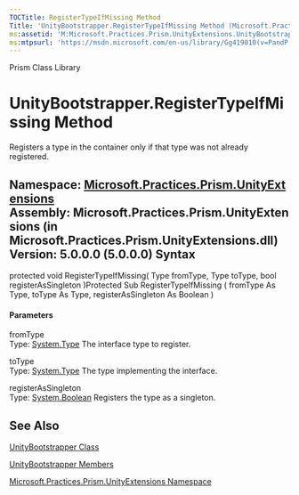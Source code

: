 ```yaml
---
TOCTitle: RegisterTypeIfMissing Method
Title: 'UnityBootstrapper.RegisterTypeIfMissing Method (Microsoft.Practices.Prism.UnityExtensions)'
ms:assetid: 'M:Microsoft.Practices.Prism.UnityExtensions.UnityBootstrapper.RegisterTypeIfMissing(System.Type,System.Type,System.Boolean)'
ms:mtpsurl: 'https://msdn.microsoft.com/en-us/library/Gg419010(v=PandP.50)'
---
```


Prism Class Library

UnityBootstrapper.RegisterTypeIfMissing Method
==================================================

Registers a type in the container only if that type was not already registered.

**Namespace:** [Microsoft.Practices.Prism.UnityExtensions](https://msdn.microsoft.com/n:microsoft.practices.prism.unityextensions)
**Assembly:** Microsoft.Practices.Prism.UnityExtensions (in Microsoft.Practices.Prism.UnityExtensions.dll) Version: 5.0.0.0 (5.0.0.0)
Syntax
------

<span id="syntaxToggle"></span>protected void RegisterTypeIfMissing( Type fromType, Type toType, bool registerAsSingleton )Protected Sub RegisterTypeIfMissing ( fromType As Type, toType As Type, registerAsSingleton As Boolean )
#### Parameters

fromType  
Type: [System.Type](http://msdn2.microsoft.com/en-us/library/42892f65)
The interface type to register.

toType  
Type: [System.Type](http://msdn2.microsoft.com/en-us/library/42892f65)
The type implementing the interface.

registerAsSingleton  
Type: [System.Boolean](http://msdn2.microsoft.com/en-us/library/a28wyd50)
Registers the type as a singleton.

See Also
--------

<span id="seeAlsoToggle"></span>
[UnityBootstrapper Class](https://msdn.microsoft.com/t:microsoft.practices.prism.unityextensions.unitybootstrapper)

[UnityBootstrapper Members](https://msdn.microsoft.com/allmembers.t:microsoft.practices.prism.unityextensions.unitybootstrapper)

[Microsoft.Practices.Prism.UnityExtensions Namespace](https://msdn.microsoft.com/n:microsoft.practices.prism.unityextensions)
